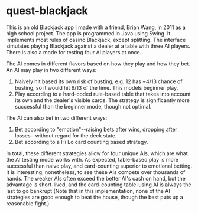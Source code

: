 quest-blackjack
===============

This is an old Blackjack app I made with a friend, Brian Wang, in 2011 as a high school project. The app is programmed in Java using Swing. It implements most rules of casino Blackjack, except splitting. The interface simulates playing Blackjack against a dealer at a table with three AI players. There is also a mode for testing four AI players at once. 

The AI comes in different flavors based on how they play and how they bet. An AI may play in two different ways:

1. Naively hit based its own risk of busting, e.g. 12 has ~4/13 chance of busting, so it would hit 9/13 of the time. This models beginner play.
2. Play according to a hard-coded rule-based table that takes into account its own and the dealer's visible cards. The strategy is significantly more successful than the beginner mode, though not optimal.

The AI can also bet in two different ways:

1. Bet according to "emotion"--raising bets after wins, dropping after losses--without regard for the deck state.
2. Bet according to a Hi Lo card counting based strategy.

In total, these different strategies allow for four unique AIs, which are what the AI testing mode works with. As expected, table-based play is more successful than naive play, and card-counting superior to emotional betting. It is interesting, nonetheless, to see these AIs compete over thousands of hands. The weaker AIs often exceed the better AI's cash on hand, but the advantage is  short-lived, and the card-counting table-using AI is always the last to go bankrupt (Note that in this implementation, none of the AI strategies are good enough to beat the house, though the best puts up a reasonable fight.)
